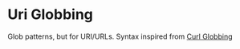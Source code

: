 # Uri Globbing

Glob patterns, but for URI/URLs. Syntax inspired from [Curl Globbing](https://everything.curl.dev/cmdline/urls/globbing.html)
